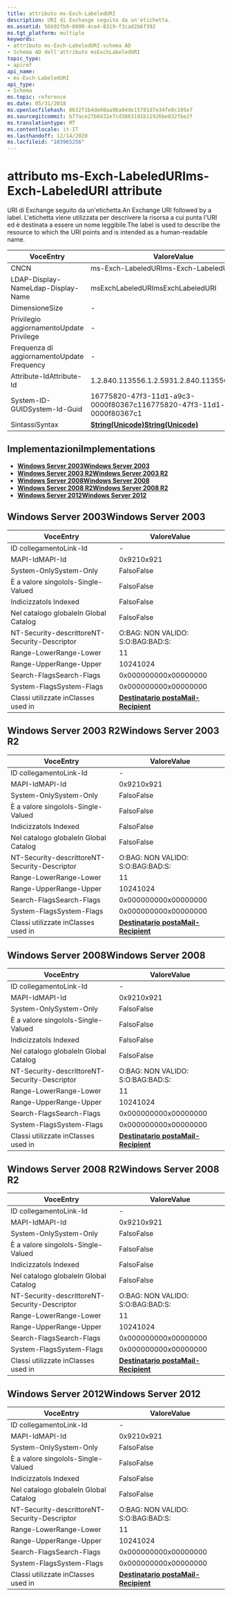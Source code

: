 ```yaml
---
title: attributo ms-Exch-LabeledURI
description: URI di Exchange seguito da un'etichetta.
ms.assetid: 56b92fb9-0000-4ce4-8319-f3cad2b6f392
ms.tgt_platform: multiple
keywords:
- attributo ms-Exch-LabeledURI-schema AD
- Schema AD dell'attributo msExchLabeledURI
topic_type:
- apiref
api_name:
- ms-Exch-LabeledURI
api_type:
- Schema
ms.topic: reference
ms.date: 05/31/2018
ms.openlocfilehash: 8632f1b4de60aa9ba04de15781d7e34fe0c105e7
ms.sourcegitcommit: b77ace27b0432e7cd3863191b11926be032fbe2f
ms.translationtype: MT
ms.contentlocale: it-IT
ms.lasthandoff: 12/14/2020
ms.locfileid: "103965256"
---
```

# <a name="ms-exch-labeleduri-attribute"></a><span data-ttu-id="f164b-105">attributo ms-Exch-LabeledURI</span><span class="sxs-lookup"><span data-stu-id="f164b-105">ms-Exch-LabeledURI attribute</span></span>

<span data-ttu-id="f164b-106">URI di Exchange seguito da un'etichetta.</span><span class="sxs-lookup"><span data-stu-id="f164b-106">An Exchange URI followed by a label.</span></span> <span data-ttu-id="f164b-107">L'etichetta viene utilizzata per descrivere la risorsa a cui punta l'URI ed è destinata a essere un nome leggibile.</span><span class="sxs-lookup"><span data-stu-id="f164b-107">The label is used to describe the resource to which the URI points and is intended as a human-readable name.</span></span>



| <span data-ttu-id="f164b-108">Voce</span><span class="sxs-lookup"><span data-stu-id="f164b-108">Entry</span></span> | <span data-ttu-id="f164b-109">Valore</span><span class="sxs-lookup"><span data-stu-id="f164b-109">Value</span></span> |
|-------------------|---------------------------------------------|
| <span data-ttu-id="f164b-110">CN</span><span class="sxs-lookup"><span data-stu-id="f164b-110">CN</span></span>                | <span data-ttu-id="f164b-111">ms-Exch-LabeledURI</span><span class="sxs-lookup"><span data-stu-id="f164b-111">ms-Exch-LabeledURI</span></span>                          |
| <span data-ttu-id="f164b-112">LDAP-Display-Name</span><span class="sxs-lookup"><span data-stu-id="f164b-112">Ldap-Display-Name</span></span> | <span data-ttu-id="f164b-113">msExchLabeledURI</span><span class="sxs-lookup"><span data-stu-id="f164b-113">msExchLabeledURI</span></span>                            |
| <span data-ttu-id="f164b-114">Dimensione</span><span class="sxs-lookup"><span data-stu-id="f164b-114">Size</span></span>              | \-                                          |
| <span data-ttu-id="f164b-115">Privilegio aggiornamento</span><span class="sxs-lookup"><span data-stu-id="f164b-115">Update Privilege</span></span>  | \-                                          |
| <span data-ttu-id="f164b-116">Frequenza di aggiornamento</span><span class="sxs-lookup"><span data-stu-id="f164b-116">Update Frequency</span></span>  | \-                                          |
| <span data-ttu-id="f164b-117">Attribute-Id</span><span class="sxs-lookup"><span data-stu-id="f164b-117">Attribute-Id</span></span>      | <span data-ttu-id="f164b-118">1.2.840.113556.1.2.593</span><span class="sxs-lookup"><span data-stu-id="f164b-118">1.2.840.113556.1.2.593</span></span>                      |
| <span data-ttu-id="f164b-119">System-ID-GUID</span><span class="sxs-lookup"><span data-stu-id="f164b-119">System-Id-Guid</span></span>    | <span data-ttu-id="f164b-120">16775820-47f3-11d1-a9c3-0000f80367c1</span><span class="sxs-lookup"><span data-stu-id="f164b-120">16775820-47f3-11d1-a9c3-0000f80367c1</span></span>        |
| <span data-ttu-id="f164b-121">Sintassi</span><span class="sxs-lookup"><span data-stu-id="f164b-121">Syntax</span></span>            | [<span data-ttu-id="f164b-122">**String(Unicode)**</span><span class="sxs-lookup"><span data-stu-id="f164b-122">**String(Unicode)**</span></span>](s-string-unicode.md) |



## <a name="implementations"></a><span data-ttu-id="f164b-123">Implementazioni</span><span class="sxs-lookup"><span data-stu-id="f164b-123">Implementations</span></span>

-   [<span data-ttu-id="f164b-124">**Windows Server 2003**</span><span class="sxs-lookup"><span data-stu-id="f164b-124">**Windows Server 2003**</span></span>](#windows-server-2003)
-   [<span data-ttu-id="f164b-125">**Windows Server 2003 R2**</span><span class="sxs-lookup"><span data-stu-id="f164b-125">**Windows Server 2003 R2**</span></span>](#windows-server-2003-r2)
-   [<span data-ttu-id="f164b-126">**Windows Server 2008**</span><span class="sxs-lookup"><span data-stu-id="f164b-126">**Windows Server 2008**</span></span>](#windows-server-2008)
-   [<span data-ttu-id="f164b-127">**Windows Server 2008 R2**</span><span class="sxs-lookup"><span data-stu-id="f164b-127">**Windows Server 2008 R2**</span></span>](#windows-server-2008-r2)
-   [<span data-ttu-id="f164b-128">**Windows Server 2012**</span><span class="sxs-lookup"><span data-stu-id="f164b-128">**Windows Server 2012**</span></span>](#windows-server-2012)

## <a name="windows-server-2003"></a><span data-ttu-id="f164b-129">Windows Server 2003</span><span class="sxs-lookup"><span data-stu-id="f164b-129">Windows Server 2003</span></span>



| <span data-ttu-id="f164b-130">Voce</span><span class="sxs-lookup"><span data-stu-id="f164b-130">Entry</span></span> | <span data-ttu-id="f164b-131">Valore</span><span class="sxs-lookup"><span data-stu-id="f164b-131">Value</span></span> |
|------------------------|------------------------------------------------------|
| <span data-ttu-id="f164b-132">ID collegamento</span><span class="sxs-lookup"><span data-stu-id="f164b-132">Link-Id</span></span>                | \-                                                   |
| <span data-ttu-id="f164b-133">MAPI-Id</span><span class="sxs-lookup"><span data-stu-id="f164b-133">MAPI-Id</span></span>                | <span data-ttu-id="f164b-134">0x921</span><span class="sxs-lookup"><span data-stu-id="f164b-134">0x921</span></span>                                                |
| <span data-ttu-id="f164b-135">System-Only</span><span class="sxs-lookup"><span data-stu-id="f164b-135">System-Only</span></span>            | <span data-ttu-id="f164b-136">Falso</span><span class="sxs-lookup"><span data-stu-id="f164b-136">False</span></span>                                                |
| <span data-ttu-id="f164b-137">È a valore singolo</span><span class="sxs-lookup"><span data-stu-id="f164b-137">Is-Single-Valued</span></span>       | <span data-ttu-id="f164b-138">Falso</span><span class="sxs-lookup"><span data-stu-id="f164b-138">False</span></span>                                                |
| <span data-ttu-id="f164b-139">Indicizzato</span><span class="sxs-lookup"><span data-stu-id="f164b-139">Is Indexed</span></span>             | <span data-ttu-id="f164b-140">Falso</span><span class="sxs-lookup"><span data-stu-id="f164b-140">False</span></span>                                                |
| <span data-ttu-id="f164b-141">Nel catalogo globale</span><span class="sxs-lookup"><span data-stu-id="f164b-141">In Global Catalog</span></span>      | <span data-ttu-id="f164b-142">Falso</span><span class="sxs-lookup"><span data-stu-id="f164b-142">False</span></span>                                                |
| <span data-ttu-id="f164b-143">NT-Security-descrittore</span><span class="sxs-lookup"><span data-stu-id="f164b-143">NT-Security-Descriptor</span></span> | <span data-ttu-id="f164b-144">O:BAG: NON VALIDO: S:</span><span class="sxs-lookup"><span data-stu-id="f164b-144">O:BAG:BAD:S:</span></span>                                         |
| <span data-ttu-id="f164b-145">Range-Lower</span><span class="sxs-lookup"><span data-stu-id="f164b-145">Range-Lower</span></span>            | <span data-ttu-id="f164b-146">1</span><span class="sxs-lookup"><span data-stu-id="f164b-146">1</span></span>                                                    |
| <span data-ttu-id="f164b-147">Range-Upper</span><span class="sxs-lookup"><span data-stu-id="f164b-147">Range-Upper</span></span>            | <span data-ttu-id="f164b-148">1024</span><span class="sxs-lookup"><span data-stu-id="f164b-148">1024</span></span>                                                 |
| <span data-ttu-id="f164b-149">Search-Flags</span><span class="sxs-lookup"><span data-stu-id="f164b-149">Search-Flags</span></span>           | <span data-ttu-id="f164b-150">0x00000000</span><span class="sxs-lookup"><span data-stu-id="f164b-150">0x00000000</span></span>                                           |
| <span data-ttu-id="f164b-151">System-Flags</span><span class="sxs-lookup"><span data-stu-id="f164b-151">System-Flags</span></span>           | <span data-ttu-id="f164b-152">0x00000000</span><span class="sxs-lookup"><span data-stu-id="f164b-152">0x00000000</span></span>                                           |
| <span data-ttu-id="f164b-153">Classi utilizzate in</span><span class="sxs-lookup"><span data-stu-id="f164b-153">Classes used in</span></span>        | [<span data-ttu-id="f164b-154">**Destinatario posta**</span><span class="sxs-lookup"><span data-stu-id="f164b-154">**Mail-Recipient**</span></span>](c-mailrecipient.md)<br/> |



## <a name="windows-server-2003-r2"></a><span data-ttu-id="f164b-155">Windows Server 2003 R2</span><span class="sxs-lookup"><span data-stu-id="f164b-155">Windows Server 2003 R2</span></span>



| <span data-ttu-id="f164b-156">Voce</span><span class="sxs-lookup"><span data-stu-id="f164b-156">Entry</span></span> | <span data-ttu-id="f164b-157">Valore</span><span class="sxs-lookup"><span data-stu-id="f164b-157">Value</span></span> |
|------------------------|------------------------------------------------------|
| <span data-ttu-id="f164b-158">ID collegamento</span><span class="sxs-lookup"><span data-stu-id="f164b-158">Link-Id</span></span>                | \-                                                   |
| <span data-ttu-id="f164b-159">MAPI-Id</span><span class="sxs-lookup"><span data-stu-id="f164b-159">MAPI-Id</span></span>                | <span data-ttu-id="f164b-160">0x921</span><span class="sxs-lookup"><span data-stu-id="f164b-160">0x921</span></span>                                                |
| <span data-ttu-id="f164b-161">System-Only</span><span class="sxs-lookup"><span data-stu-id="f164b-161">System-Only</span></span>            | <span data-ttu-id="f164b-162">Falso</span><span class="sxs-lookup"><span data-stu-id="f164b-162">False</span></span>                                                |
| <span data-ttu-id="f164b-163">È a valore singolo</span><span class="sxs-lookup"><span data-stu-id="f164b-163">Is-Single-Valued</span></span>       | <span data-ttu-id="f164b-164">Falso</span><span class="sxs-lookup"><span data-stu-id="f164b-164">False</span></span>                                                |
| <span data-ttu-id="f164b-165">Indicizzato</span><span class="sxs-lookup"><span data-stu-id="f164b-165">Is Indexed</span></span>             | <span data-ttu-id="f164b-166">Falso</span><span class="sxs-lookup"><span data-stu-id="f164b-166">False</span></span>                                                |
| <span data-ttu-id="f164b-167">Nel catalogo globale</span><span class="sxs-lookup"><span data-stu-id="f164b-167">In Global Catalog</span></span>      | <span data-ttu-id="f164b-168">Falso</span><span class="sxs-lookup"><span data-stu-id="f164b-168">False</span></span>                                                |
| <span data-ttu-id="f164b-169">NT-Security-descrittore</span><span class="sxs-lookup"><span data-stu-id="f164b-169">NT-Security-Descriptor</span></span> | <span data-ttu-id="f164b-170">O:BAG: NON VALIDO: S:</span><span class="sxs-lookup"><span data-stu-id="f164b-170">O:BAG:BAD:S:</span></span>                                         |
| <span data-ttu-id="f164b-171">Range-Lower</span><span class="sxs-lookup"><span data-stu-id="f164b-171">Range-Lower</span></span>            | <span data-ttu-id="f164b-172">1</span><span class="sxs-lookup"><span data-stu-id="f164b-172">1</span></span>                                                    |
| <span data-ttu-id="f164b-173">Range-Upper</span><span class="sxs-lookup"><span data-stu-id="f164b-173">Range-Upper</span></span>            | <span data-ttu-id="f164b-174">1024</span><span class="sxs-lookup"><span data-stu-id="f164b-174">1024</span></span>                                                 |
| <span data-ttu-id="f164b-175">Search-Flags</span><span class="sxs-lookup"><span data-stu-id="f164b-175">Search-Flags</span></span>           | <span data-ttu-id="f164b-176">0x00000000</span><span class="sxs-lookup"><span data-stu-id="f164b-176">0x00000000</span></span>                                           |
| <span data-ttu-id="f164b-177">System-Flags</span><span class="sxs-lookup"><span data-stu-id="f164b-177">System-Flags</span></span>           | <span data-ttu-id="f164b-178">0x00000000</span><span class="sxs-lookup"><span data-stu-id="f164b-178">0x00000000</span></span>                                           |
| <span data-ttu-id="f164b-179">Classi utilizzate in</span><span class="sxs-lookup"><span data-stu-id="f164b-179">Classes used in</span></span>        | [<span data-ttu-id="f164b-180">**Destinatario posta**</span><span class="sxs-lookup"><span data-stu-id="f164b-180">**Mail-Recipient**</span></span>](c-mailrecipient.md)<br/> |



## <a name="windows-server-2008"></a><span data-ttu-id="f164b-181">Windows Server 2008</span><span class="sxs-lookup"><span data-stu-id="f164b-181">Windows Server 2008</span></span>



| <span data-ttu-id="f164b-182">Voce</span><span class="sxs-lookup"><span data-stu-id="f164b-182">Entry</span></span> | <span data-ttu-id="f164b-183">Valore</span><span class="sxs-lookup"><span data-stu-id="f164b-183">Value</span></span> |
|------------------------|------------------------------------------------------|
| <span data-ttu-id="f164b-184">ID collegamento</span><span class="sxs-lookup"><span data-stu-id="f164b-184">Link-Id</span></span>                | \-                                                   |
| <span data-ttu-id="f164b-185">MAPI-Id</span><span class="sxs-lookup"><span data-stu-id="f164b-185">MAPI-Id</span></span>                | <span data-ttu-id="f164b-186">0x921</span><span class="sxs-lookup"><span data-stu-id="f164b-186">0x921</span></span>                                                |
| <span data-ttu-id="f164b-187">System-Only</span><span class="sxs-lookup"><span data-stu-id="f164b-187">System-Only</span></span>            | <span data-ttu-id="f164b-188">Falso</span><span class="sxs-lookup"><span data-stu-id="f164b-188">False</span></span>                                                |
| <span data-ttu-id="f164b-189">È a valore singolo</span><span class="sxs-lookup"><span data-stu-id="f164b-189">Is-Single-Valued</span></span>       | <span data-ttu-id="f164b-190">Falso</span><span class="sxs-lookup"><span data-stu-id="f164b-190">False</span></span>                                                |
| <span data-ttu-id="f164b-191">Indicizzato</span><span class="sxs-lookup"><span data-stu-id="f164b-191">Is Indexed</span></span>             | <span data-ttu-id="f164b-192">Falso</span><span class="sxs-lookup"><span data-stu-id="f164b-192">False</span></span>                                                |
| <span data-ttu-id="f164b-193">Nel catalogo globale</span><span class="sxs-lookup"><span data-stu-id="f164b-193">In Global Catalog</span></span>      | <span data-ttu-id="f164b-194">Falso</span><span class="sxs-lookup"><span data-stu-id="f164b-194">False</span></span>                                                |
| <span data-ttu-id="f164b-195">NT-Security-descrittore</span><span class="sxs-lookup"><span data-stu-id="f164b-195">NT-Security-Descriptor</span></span> | <span data-ttu-id="f164b-196">O:BAG: NON VALIDO: S:</span><span class="sxs-lookup"><span data-stu-id="f164b-196">O:BAG:BAD:S:</span></span>                                         |
| <span data-ttu-id="f164b-197">Range-Lower</span><span class="sxs-lookup"><span data-stu-id="f164b-197">Range-Lower</span></span>            | <span data-ttu-id="f164b-198">1</span><span class="sxs-lookup"><span data-stu-id="f164b-198">1</span></span>                                                    |
| <span data-ttu-id="f164b-199">Range-Upper</span><span class="sxs-lookup"><span data-stu-id="f164b-199">Range-Upper</span></span>            | <span data-ttu-id="f164b-200">1024</span><span class="sxs-lookup"><span data-stu-id="f164b-200">1024</span></span>                                                 |
| <span data-ttu-id="f164b-201">Search-Flags</span><span class="sxs-lookup"><span data-stu-id="f164b-201">Search-Flags</span></span>           | <span data-ttu-id="f164b-202">0x00000000</span><span class="sxs-lookup"><span data-stu-id="f164b-202">0x00000000</span></span>                                           |
| <span data-ttu-id="f164b-203">System-Flags</span><span class="sxs-lookup"><span data-stu-id="f164b-203">System-Flags</span></span>           | <span data-ttu-id="f164b-204">0x00000000</span><span class="sxs-lookup"><span data-stu-id="f164b-204">0x00000000</span></span>                                           |
| <span data-ttu-id="f164b-205">Classi utilizzate in</span><span class="sxs-lookup"><span data-stu-id="f164b-205">Classes used in</span></span>        | [<span data-ttu-id="f164b-206">**Destinatario posta**</span><span class="sxs-lookup"><span data-stu-id="f164b-206">**Mail-Recipient**</span></span>](c-mailrecipient.md)<br/> |



## <a name="windows-server-2008-r2"></a><span data-ttu-id="f164b-207">Windows Server 2008 R2</span><span class="sxs-lookup"><span data-stu-id="f164b-207">Windows Server 2008 R2</span></span>



| <span data-ttu-id="f164b-208">Voce</span><span class="sxs-lookup"><span data-stu-id="f164b-208">Entry</span></span> | <span data-ttu-id="f164b-209">Valore</span><span class="sxs-lookup"><span data-stu-id="f164b-209">Value</span></span> |
|------------------------|------------------------------------------------------|
| <span data-ttu-id="f164b-210">ID collegamento</span><span class="sxs-lookup"><span data-stu-id="f164b-210">Link-Id</span></span>                | \-                                                   |
| <span data-ttu-id="f164b-211">MAPI-Id</span><span class="sxs-lookup"><span data-stu-id="f164b-211">MAPI-Id</span></span>                | <span data-ttu-id="f164b-212">0x921</span><span class="sxs-lookup"><span data-stu-id="f164b-212">0x921</span></span>                                                |
| <span data-ttu-id="f164b-213">System-Only</span><span class="sxs-lookup"><span data-stu-id="f164b-213">System-Only</span></span>            | <span data-ttu-id="f164b-214">Falso</span><span class="sxs-lookup"><span data-stu-id="f164b-214">False</span></span>                                                |
| <span data-ttu-id="f164b-215">È a valore singolo</span><span class="sxs-lookup"><span data-stu-id="f164b-215">Is-Single-Valued</span></span>       | <span data-ttu-id="f164b-216">Falso</span><span class="sxs-lookup"><span data-stu-id="f164b-216">False</span></span>                                                |
| <span data-ttu-id="f164b-217">Indicizzato</span><span class="sxs-lookup"><span data-stu-id="f164b-217">Is Indexed</span></span>             | <span data-ttu-id="f164b-218">Falso</span><span class="sxs-lookup"><span data-stu-id="f164b-218">False</span></span>                                                |
| <span data-ttu-id="f164b-219">Nel catalogo globale</span><span class="sxs-lookup"><span data-stu-id="f164b-219">In Global Catalog</span></span>      | <span data-ttu-id="f164b-220">Falso</span><span class="sxs-lookup"><span data-stu-id="f164b-220">False</span></span>                                                |
| <span data-ttu-id="f164b-221">NT-Security-descrittore</span><span class="sxs-lookup"><span data-stu-id="f164b-221">NT-Security-Descriptor</span></span> | <span data-ttu-id="f164b-222">O:BAG: NON VALIDO: S:</span><span class="sxs-lookup"><span data-stu-id="f164b-222">O:BAG:BAD:S:</span></span>                                         |
| <span data-ttu-id="f164b-223">Range-Lower</span><span class="sxs-lookup"><span data-stu-id="f164b-223">Range-Lower</span></span>            | <span data-ttu-id="f164b-224">1</span><span class="sxs-lookup"><span data-stu-id="f164b-224">1</span></span>                                                    |
| <span data-ttu-id="f164b-225">Range-Upper</span><span class="sxs-lookup"><span data-stu-id="f164b-225">Range-Upper</span></span>            | <span data-ttu-id="f164b-226">1024</span><span class="sxs-lookup"><span data-stu-id="f164b-226">1024</span></span>                                                 |
| <span data-ttu-id="f164b-227">Search-Flags</span><span class="sxs-lookup"><span data-stu-id="f164b-227">Search-Flags</span></span>           | <span data-ttu-id="f164b-228">0x00000000</span><span class="sxs-lookup"><span data-stu-id="f164b-228">0x00000000</span></span>                                           |
| <span data-ttu-id="f164b-229">System-Flags</span><span class="sxs-lookup"><span data-stu-id="f164b-229">System-Flags</span></span>           | <span data-ttu-id="f164b-230">0x00000000</span><span class="sxs-lookup"><span data-stu-id="f164b-230">0x00000000</span></span>                                           |
| <span data-ttu-id="f164b-231">Classi utilizzate in</span><span class="sxs-lookup"><span data-stu-id="f164b-231">Classes used in</span></span>        | [<span data-ttu-id="f164b-232">**Destinatario posta**</span><span class="sxs-lookup"><span data-stu-id="f164b-232">**Mail-Recipient**</span></span>](c-mailrecipient.md)<br/> |



## <a name="windows-server-2012"></a><span data-ttu-id="f164b-233">Windows Server 2012</span><span class="sxs-lookup"><span data-stu-id="f164b-233">Windows Server 2012</span></span>



| <span data-ttu-id="f164b-234">Voce</span><span class="sxs-lookup"><span data-stu-id="f164b-234">Entry</span></span> | <span data-ttu-id="f164b-235">Valore</span><span class="sxs-lookup"><span data-stu-id="f164b-235">Value</span></span> |
|------------------------|------------------------------------------------------|
| <span data-ttu-id="f164b-236">ID collegamento</span><span class="sxs-lookup"><span data-stu-id="f164b-236">Link-Id</span></span>                | \-                                                   |
| <span data-ttu-id="f164b-237">MAPI-Id</span><span class="sxs-lookup"><span data-stu-id="f164b-237">MAPI-Id</span></span>                | <span data-ttu-id="f164b-238">0x921</span><span class="sxs-lookup"><span data-stu-id="f164b-238">0x921</span></span>                                                |
| <span data-ttu-id="f164b-239">System-Only</span><span class="sxs-lookup"><span data-stu-id="f164b-239">System-Only</span></span>            | <span data-ttu-id="f164b-240">Falso</span><span class="sxs-lookup"><span data-stu-id="f164b-240">False</span></span>                                                |
| <span data-ttu-id="f164b-241">È a valore singolo</span><span class="sxs-lookup"><span data-stu-id="f164b-241">Is-Single-Valued</span></span>       | <span data-ttu-id="f164b-242">Falso</span><span class="sxs-lookup"><span data-stu-id="f164b-242">False</span></span>                                                |
| <span data-ttu-id="f164b-243">Indicizzato</span><span class="sxs-lookup"><span data-stu-id="f164b-243">Is Indexed</span></span>             | <span data-ttu-id="f164b-244">Falso</span><span class="sxs-lookup"><span data-stu-id="f164b-244">False</span></span>                                                |
| <span data-ttu-id="f164b-245">Nel catalogo globale</span><span class="sxs-lookup"><span data-stu-id="f164b-245">In Global Catalog</span></span>      | <span data-ttu-id="f164b-246">Falso</span><span class="sxs-lookup"><span data-stu-id="f164b-246">False</span></span>                                                |
| <span data-ttu-id="f164b-247">NT-Security-descrittore</span><span class="sxs-lookup"><span data-stu-id="f164b-247">NT-Security-Descriptor</span></span> | <span data-ttu-id="f164b-248">O:BAG: NON VALIDO: S:</span><span class="sxs-lookup"><span data-stu-id="f164b-248">O:BAG:BAD:S:</span></span>                                         |
| <span data-ttu-id="f164b-249">Range-Lower</span><span class="sxs-lookup"><span data-stu-id="f164b-249">Range-Lower</span></span>            | <span data-ttu-id="f164b-250">1</span><span class="sxs-lookup"><span data-stu-id="f164b-250">1</span></span>                                                    |
| <span data-ttu-id="f164b-251">Range-Upper</span><span class="sxs-lookup"><span data-stu-id="f164b-251">Range-Upper</span></span>            | <span data-ttu-id="f164b-252">1024</span><span class="sxs-lookup"><span data-stu-id="f164b-252">1024</span></span>                                                 |
| <span data-ttu-id="f164b-253">Search-Flags</span><span class="sxs-lookup"><span data-stu-id="f164b-253">Search-Flags</span></span>           | <span data-ttu-id="f164b-254">0x00000000</span><span class="sxs-lookup"><span data-stu-id="f164b-254">0x00000000</span></span>                                           |
| <span data-ttu-id="f164b-255">System-Flags</span><span class="sxs-lookup"><span data-stu-id="f164b-255">System-Flags</span></span>           | <span data-ttu-id="f164b-256">0x00000000</span><span class="sxs-lookup"><span data-stu-id="f164b-256">0x00000000</span></span>                                           |
| <span data-ttu-id="f164b-257">Classi utilizzate in</span><span class="sxs-lookup"><span data-stu-id="f164b-257">Classes used in</span></span>        | [<span data-ttu-id="f164b-258">**Destinatario posta**</span><span class="sxs-lookup"><span data-stu-id="f164b-258">**Mail-Recipient**</span></span>](c-mailrecipient.md)<br/> |



 

 





